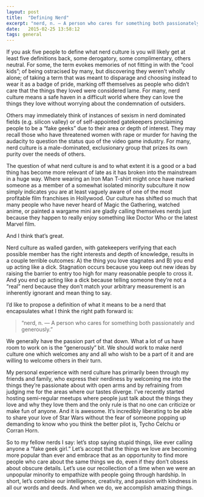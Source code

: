 ```yaml
---
layout: post
title:  "Defining Nerd"
excerpt: "nerd, n. — A person who cares for something both passionately and generously."
date:   2015-02-25 13:58:12
tags: general
---
```


If you ask five people to define what nerd culture is you will likely get at
least five definitions back, some derogatory, some complimentary, others
neutral. For some, the term evokes memories of not fitting in with the “cool
kids”; of being ostracised by many, but discovering they weren’t wholly alone;
of taking a term that was meant to disparage and choosing instead to wear it as
a badge of pride, marking off themselves as people who didn’t care that the
things they loved were considered lame. For many, nerd culture means a safe
haven in a difficult world where they can love the things they love without
worrying about the condemnation of outsiders.

Others may immediately think of instances of sexism in nerd dominated fields
(e.g. silicon valley) or of self-appointed gatekeepers proclaiming people to be
a “fake geeks” due to their area or depth of interest. They may recall those
who have threatened women with rape or murder for having the audacity to
question the status quo of the video game industry. For many, nerd culture is a
male-dominated, exclusionary group that prizes its own purity over the needs of
others.

The question of what nerd culture is and to what extent it is a good or a bad
thing has become more relevant of late as it has broken into the mainstream in
a huge way. Where wearing an Iron Man T-shirt might once have marked someone as
a member of a somewhat isolated minority subculture it now simply indicates you
are at least vaguely aware of one of the most profitable film franchises in
Hollywood. Our culture has shifted so much that many people who have never
heard of Magic the Gathering, watched anime, or painted a wargame mini are
gladly calling themselves nerds just because they happen to really enjoy
something like Doctor Who or the latest Marvel film.

And I think that’s great.

Nerd culture as walled garden, with gatekeepers verifying that each possible
member has the right interests and depth of knowledge, results in a couple
terrible outcomes: A) the thing you love stagnates and B) you end up acting
like a dick. Stagnation occurs because you keep out new ideas by raising the
barrier to entry too high for many reasonable people to cross it. And you end
up acting like a dick because telling someone they’re not a “real” nerd because
they don’t match your arbitrary measurement is an inherently ignorant and mean
thing to say.

I’d like to propose a definition of what it means to be a nerd that
encapsulates what I think the right path forward is:

> “nerd, n. — A person who cares for something both passionately and
> generously.”

We generally have the passion part of that down. What a lot of us have room to
work on is the “generously” bit. We should work to make nerd culture one which
welcomes any and all who wish to be a part of it and are willing to welcome
others in their turn.

My personal experience with nerd culture has primarily been through my friends
and family, who express their nerdiness by welcoming me into the things they’re
passionate about with open arms and by refraining from judging me for the areas
where our tastes diverge. I’ve recently started hosting semi-regular meetups
where people just talk about the things they love and why they love them and
the only rule is that no one can criticize or make fun of anyone. And it is
awesome. It’s incredibly liberating to be able to share your love of Star Wars
without the fear of someone popping up demanding to know who you think the
better pilot is, Tycho Celchu or Corran Horn.

So to my fellow nerds I say: let’s stop saying stupid things, like ever calling
anyone a “fake geek girl.” Let’s accept that the things we love are becoming
more popular than ever and embrace that as an opportunity to find more people
who care about the same things we do, even if they don’t obsess about obscure
details. Let’s use our recollection of a time when we were an unpopular
minority to empathize with people going through hardship. In short, let’s
combine our intelligence, creativity, and passion with kindness in all our
words and deeds. And when we do, we accomplish amazing things.

